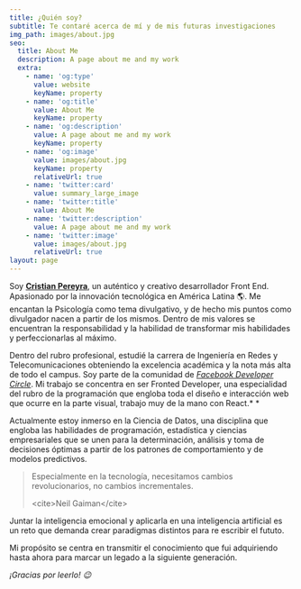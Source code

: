 ```yaml
---
title: ¿Quién soy?
subtitle: Te contaré acerca de mí y de mis futuras investigaciones
img_path: images/about.jpg
seo:
  title: About Me
  description: A page about me and my work
  extra:
    - name: 'og:type'
      value: website
      keyName: property
    - name: 'og:title'
      value: About Me
      keyName: property
    - name: 'og:description'
      value: A page about me and my work
      keyName: property
    - name: 'og:image'
      value: images/about.jpg
      keyName: property
      relativeUrl: true
    - name: 'twitter:card'
      value: summary_large_image
    - name: 'twitter:title'
      value: About Me
    - name: 'twitter:description'
      value: A page about me and my work
    - name: 'twitter:image'
      value: images/about.jpg
      relativeUrl: true
layout: page
---
```

Soy [**Cristian Pereyra**](https://www.linkedin.com/in/crist-pereyra/), un auténtico y creativo desarrollador Front End. Apasionado por la innovación tecnológica en América Latina 🌎. Me encantan la Psicología como tema divulgativo, y de hecho mis puntos como divulgador nacen a partir de los mismos. Dentro de mis valores se encuentran la responsabilidad y la habilidad de transformar mis habilidades y perfeccionarlas al máximo.

Dentro del rubro profesional, estudié la carrera de Ingeniería en Redes y Telecomunicaciones obteniendo la excelencia académica y la nota más alta de todo el campus. Soy parte de la comunidad de [*Facebook Developer Circle*](https://developers.facebook.com/developercircles/?locale=es_ES). Mi trabajo se concentra en ser Fronted Developer, una especialidad del rubro de la programación que engloba toda el diseño e interacción web que ocurre en la parte visual, trabajo muy de la mano con React.\* \*

Actualmente estoy inmerso en la Ciencia de Datos, una disciplina que engloba las habilidades de programación, estadística y ciencias empresariales  que se unen para la determinación, análisis y toma de decisiones óptimas a partir de los patrones de comportamiento y de modelos predictivos.

> Especialmente en la tecnología, necesitamos cambios revolucionarios, no cambios incrementales.
>
> \<cite>Neil Gaiman\</cite>
>
>

Juntar la inteligencia emocional y aplicarla en una inteligencia artificial es un reto que demanda crear paradigmas distintos para re escribir el fututo.

Mi propósito se centra en transmitir el conocimiento que fui adquiriendo hasta ahora para marcar un legado a la siguiente generación.

*¡Gracias por leerlo! 😉*
